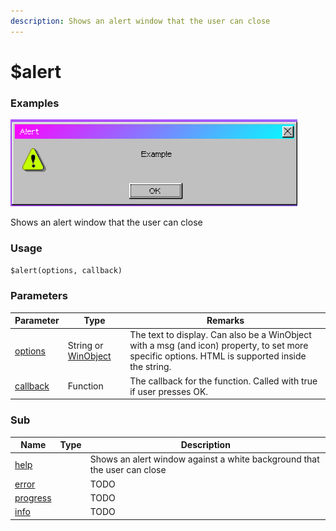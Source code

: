```yaml
---
description: Shows an alert window that the user can close
---
```


# $alert

### Examples

![](../../assets/alert.png)

Shows an alert window that the user can close

### Usage

`$alert(options, callback)`

### Parameters

| Parameter                      | Type                                                                                                                 | Remarks                                                                                                                                         |
| ------------------------------ | -------------------------------------------------------------------------------------------------------------------- | ----------------------------------------------------------------------------------------------------------------------------------------------- |
| [options](broken-reference)    | String or [WinObject](https://github.com/its-pablo/windows93-docs/blob/main/dialog/alert/broken-reference/README.md) | The text to display. Can also be a WinObject with a msg (and icon) property, to set more specific options. HTML is supported inside the string. |
| [callback](params/callback.md) | Function                                                                                                             | The callback for the function. Called with true if user presses OK.                                                                             |

### Sub

<table><thead><tr><th>Name</th><th data-type="select">Type</th><th>Description</th></tr></thead><tbody><tr><td><a href="properties/help.md">help</a></td><td></td><td>Shows an alert window against a white background that the user can close</td></tr><tr><td><a href="properties/error.md">error</a></td><td></td><td>TODO</td></tr><tr><td><a href="broken-reference">progress</a></td><td></td><td>TODO</td></tr><tr><td><a href="broken-reference">info</a></td><td></td><td>TODO</td></tr></tbody></table>
